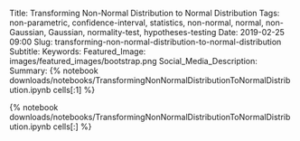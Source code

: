 Title: Transforming Non-Normal Distribution to Normal Distribution
Tags: non-parametric, confidence-interval, statistics, non-normal, normal, non-Gaussian, Gaussian, normality-test, hypotheses-testing
Date: 2019-02-25 09:00
Slug: transforming-non-normal-distribution-to-normal-distribution
Subtitle:
Keywords: 
Featured_Image: images/featured_images/bootstrap.png
Social_Media_Description: 
Summary: {% notebook downloads/notebooks/TransformingNonNormalDistributionToNormalDistribution.ipynb cells[:1] %}

{% notebook downloads/notebooks/TransformingNonNormalDistributionToNormalDistribution.ipynb cells[:] %}


